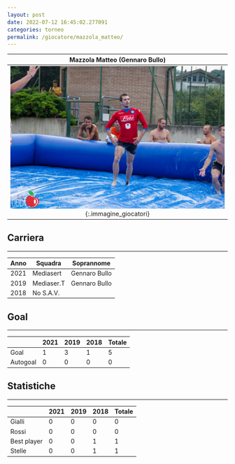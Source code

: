 ```yaml
---
layout: post
date: 2022-07-12 16:45:02.277091
categories: torneo
permalink: /giocatore/mazzola_matteo/
---
```

<link rel='stylesheets' href='./../assets/giocatori.css'>

| Mazzola Matteo (Gennaro Bullo) |
|:-----:|
| ![Immagine mancante]('./../../assets/giocatori/mazzola_matteo.png){:.immagine_giocatori} |


## Carriera
----

|Anno|Squadra|Soprannome|
|:---:|---|---|
|2021|Mediasert|Gennaro Bullo|
|2019|Mediaser.T|Gennaro Bullo|
|2018|No S.A.V.||


## Goal
----

| |2021|2019|2018| Totale |
|---|---|---|---|---|
|Goal|1|3|1|5|
|Autogoal|0|0|0|0|


## Statistiche
----

| |2021|2019|2018| Totale |
|---|---|---|---|---|
|Gialli|0|0|0|0|
|Rossi|0|0|0|0|
|Best player|0|0|1|1|
|Stelle|0|0|1|1|
